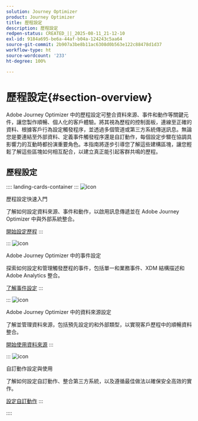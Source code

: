 ```yaml
---
solution: Journey Optimizer
product: Journey Optimizer
title: 歷程設定
description: 歷程設定
redpen-status: CREATED_||_2025-08-11_21-12-10
exl-id: 9184a695-be6a-44af-b04a-124243c5aa64
source-git-commit: 2b907a3be8b11ac6308d0b563e122c88478d1d37
workflow-type: ht
source-wordcount: '233'
ht-degree: 100%

---
```


# 歷程設定{#section-overview}

Adobe Journey Optimizer 中的歷程設定可整合資料來源、事件和動作等關鍵元件，讓您製作順暢、個人化的客戶體驗。將其視為歷程的控制面板，連線至正確的資料、根據客戶行為設定觸發程序，並透過多個管道或第三方系統傳送訊息。無論您是要連結至外部資料、定義事件觸發程序還是自訂動作，每個設定步驟在協調具影響力的互動時都扮演重要角色。本指南將逐步引導您了解這些建構區塊，讓您輕鬆了解這些區塊如何相互配合，以建立真正能引起客群共鳴的歷程。

## 歷程設定

:::: landing-cards-container
:::
![icon](https://cdn.experienceleague.adobe.com/icons/circle-play.svg)

歷程設定快速入門

了解如何設定資料來源、事件和動作，以啟用訊息傳遞並在 Adobe Journey Optimizer 中與外部系統整合。

[開始設定歷程](../using/configuration/about-data-sources-events-actions.md)
:::

:::
![icon](https://cdn.experienceleague.adobe.com/icons/list-check.svg)

Adobe Journey Optimizer 中的事件設定

探索如何設定和管理觸發歷程的事件，包括單一和業務事件、XDM 結構描述和 Adobe Analytics 整合。

[了解事件設定](events-journeys-landing-page.md)
:::

:::
![icon](https://cdn.experienceleague.adobe.com/icons/gear.svg)

Adobe Journey Optimizer 中的資料來源設定

了解並管理資料來源，包括預先設定的和外部類型，以實現客戶歷程中的順暢資料整合。

[開始使用資料來源](data-source-journeys-landing-page.md)
:::

:::
![icon](https://cdn.experienceleague.adobe.com/icons/screwdriver-wrench.svg)

自訂動作設定與使用

了解如何設定自訂動作、整合第三方系統，以及遵循最佳做法以確保安全高效的實作。

[設定自訂動作](action-journeys-landing-page.md)
:::

::::
